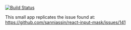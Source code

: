 [![Build Status](https://travis-ci.com/crstamps2/react-input-mask-enzyme.svg?branch=master)](https://travis-ci.com/crstamps2/react-input-mask-enzyme)

This small app replicates the issue found at:
https://github.com/sanniassin/react-input-mask/issues/141

